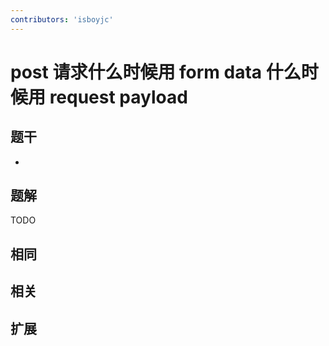 ```yaml
---
contributors: 'isboyjc'
---
```


# post 请求什么时候用 form data 什么时候用 request payload


## 题干

- 



## 题解

<!-- ::: details 点我查看题解 -->

  TODO

<!-- ::: -->



## 相同


## 相关


## 扩展

